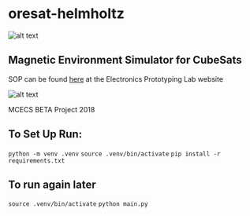 # oresat-helmholtz

![alt text](https://user-images.githubusercontent.com/33878769/50576984-cde2d900-0dd2-11e9-8117-1c2e21f85c7d.png)

## Magnetic Environment Simulator for CubeSats

SOP can be found [here](http://psu-epl.github.io/doc/equip/testing/ETL/) at the Electronics Prototyping Lab website

![alt text](https://user-images.githubusercontent.com/33878769/48651456-dfe9f300-e9af-11e8-9a90-02227cccc314.jpg)

MCECS BETA Project 2018

## To Set Up Run:
`python -m venv .venv`
`source .venv/bin/activate`
`pip install -r requirements.txt`

## To run again later
`source .venv/bin/activate`
`python main.py`